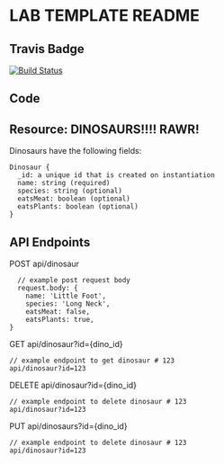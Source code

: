 # LAB TEMPLATE README
## Travis Badge
[![Build Status](https://travis-ci.org/ashtonkellis/13-14-two-resource-api.svg?branch=master)](https://travis-ci.org/ashtonkellis/13-14-two-resource-api)

## Code

## Resource: DINOSAURS!!!! RAWR!
Dinosaurs have the following fields:
```
Dinosaur {
  _id: a unique id that is created on instantiation
  name: string (required)
  species: string (optional)
  eatsMeat: boolean (optional)
  eatsPlants: boolean (optional)
}
```

## API Endpoints
POST api/dinosaur
```
  // example post request body
  request.body: {
    name: 'Little Foot',
    species: 'Long Neck',
    eatsMeat: false,
    eatsPlants: true,
}
```

GET api/dinosaur?id={dino_id}
```
// example endpoint to get dinosaur # 123
api/dinosaur?id=123
```

DELETE api/dinosaur?id={dino_id}
```
// example endpoint to delete dinosaur # 123
api/dinosaur?id=123
```

PUT api/dinosaurs?id={dino_id}
```
// example endpoint to delete dinosaur # 123
api/dinosaur?id=123
```

